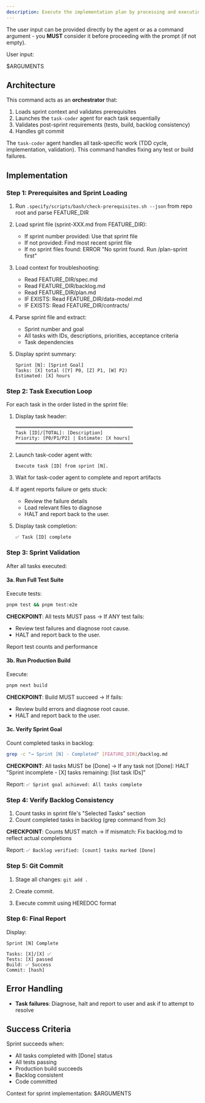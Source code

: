 ```yaml
---
description: Execute the implementation plan by processing and executing all tasks defined in the current sprint
---
```


The user input can be provided directly by the agent or as a command argument - you **MUST** consider it before proceeding with the prompt (if not empty).

User input:

$ARGUMENTS

## Architecture

This command acts as an **orchestrator** that:
1. Loads sprint context and validates prerequisites
2. Launches the `task-coder` agent for each task sequentially
3. Validates post-sprint requirements (tests, build, backlog consistency)
4. Handles git commit

The `task-coder` agent handles all task-specific work (TDD cycle, implementation, validation). This command handles fixing any test or build failures.

## Implementation

### Step 1: Prerequisites and Sprint Loading

1. Run `.specify/scripts/bash/check-prerequisites.sh --json` from repo root and parse FEATURE_DIR

2. Load sprint file (sprint-XXX.md from FEATURE_DIR):
   - If sprint number provided: Use that sprint file
   - If not provided: Find most recent sprint file
   - If no sprint files found: ERROR "No sprint found. Run /plan-sprint first"

3. Load context for troubleshooting:
   - Read FEATURE_DIR/spec.md
   - Read FEATURE_DIR/backlog.md
   - Read FEATURE_DIR/plan.md
   - IF EXISTS: Read FEATURE_DIR/data-model.md
   - IF EXISTS: Read FEATURE_DIR/contracts/

4. Parse sprint file and extract:
   - Sprint number and goal
   - All tasks with IDs, descriptions, priorities, acceptance criteria
   - Task dependencies

5. Display sprint summary:
   ```
   Sprint [N]: [Sprint Goal]
   Tasks: [X] total ([Y] P0, [Z] P1, [W] P2)
   Estimated: [X] hours
   ```

### Step 2: Task Execution Loop

For each task in the order listed in the sprint file:

1. Display task header:
   ```
   ═══════════════════════════════════════════
   Task [ID]/[TOTAL]: [Description]
   Priority: [P0/P1/P2] | Estimate: [X hours]
   ═══════════════════════════════════════════
   ```

2. Launch task-coder agent with:
   ```
   Execute task [ID] from sprint [N].
   ```

3. Wait for task-coder agent to complete and report artifacts

4. If agent reports failure or gets stuck:
   - Review the failure details
   - Load relevant files to diagnose
   - HALT and report back to the user.

5. Display task completion:
   ```
   ✅ Task [ID] complete
   ```

### Step 3: Sprint Validation

After all tasks executed:

#### 3a. Run Full Test Suite

Execute tests:
```bash
pnpm test && pnpm test:e2e
```

**CHECKPOINT**: All tests MUST pass
→ If ANY test fails:
  - Review test failures and diagnose root cause.
  - HALT and report back to the user.

Report test counts and performance

#### 3b. Run Production Build

Execute:
```bash
pnpm next build
```

**CHECKPOINT**: Build MUST succeed
→ If fails:
  - Review build errors and diagnose root cause.
  - HALT and report back to the user.

#### 3c. Verify Sprint Goal

Count completed tasks in backlog:
```bash
grep -c "→ Sprint [N] - Completed" [FEATURE_DIR]/backlog.md
```

**CHECKPOINT**: All tasks MUST be [Done]
→ If any task not [Done]: HALT "Sprint incomplete - [X] tasks remaining: [list task IDs]"

Report: `✅ Sprint goal achieved: All tasks complete`

### Step 4: Verify Backlog Consistency

1. Count tasks in sprint file's "Selected Tasks" section
2. Count completed tasks in backlog (grep command from 3c)

**CHECKPOINT**: Counts MUST match
→ If mismatch: Fix backlog.md to reflect actual completions

Report: `✅ Backlog verified: [count] tasks marked [Done]`

### Step 5: Git Commit

1. Stage all changes: `git add .`

2. Create commit.

3. Execute commit using HEREDOC format

### Step 6: Final Report

Display:
```
Sprint [N] Complete

Tasks: [X]/[X] ✅
Tests: [X] passed
Build: ✅ Success
Commit: [hash]
```

## Error Handling

- **Task failures**: Diagnose, halt and report to user and ask if to attempt to resolve

## Success Criteria

Sprint succeeds when:
- All tasks completed with [Done] status
- All tests passing
- Production build succeeds
- Backlog consistent
- Code committed

Context for sprint implementation: $ARGUMENTS
